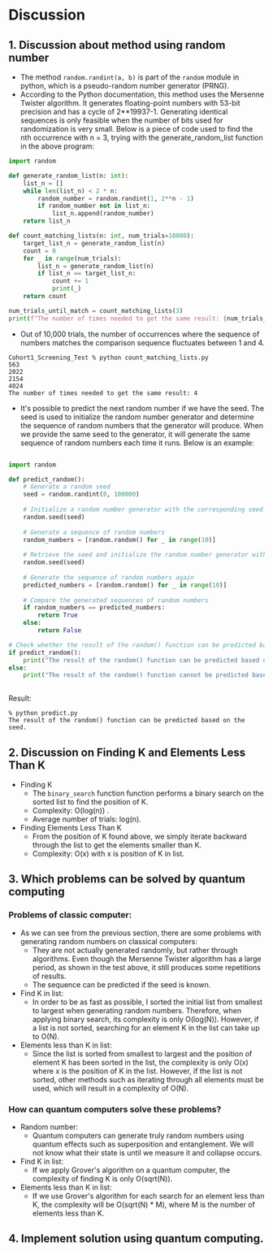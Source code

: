 # Discussion
## 1. Discussion about method using random number
- The method `random.randint(a, b)` is part of the `random` module in python, which is a pseudo-random number generator (PRNG). 
- According to the Python documentation, this method uses the Mersenne Twister algorithm. It generates floating-point numbers with 53-bit precision and has a cycle of 2**19937-1. Generating identical sequences is only feasible when the number of bits used for randomization is very small. Below is a piece of code used to find the nth occurrence with n = 3, trying with the generate_random_list function in the above program:

```python
import random

def generate_random_list(n: int):
    list_n = []
    while len(list_n) < 2 * n:    
        random_number = random.randint(1, 2**n - 1) 
        if random_number not in list_n:
            list_n.append(random_number)
    return list_n

def count_matching_lists(n: int, num_trials=10000):
    target_list_n = generate_random_list(n)
    count = 0
    for _ in range(num_trials):
        list_n = generate_random_list(n)
        if list_n == target_list_n:
            count += 1
            print(_)
    return count

num_trials_until_match = count_matching_lists(3)
print(f"The number of times needed to get the same result: {num_trials_until_match}")
```
- Out of 10,000 trials, the number of occurrences where the sequence of numbers matches the comparison sequence fluctuates between 1 and 4.
```
Cohort1_Screening_Test % python count_matching_lists.py
563
2022
2154
4024
The number of times needed to get the same result: 4
```
- It's possible to predict the next random number if we have the seed. The seed is used to initialize the random number generator and determine the sequence of random numbers that the generator will produce. When we provide the same seed to the generator, it will generate the same sequence of random numbers each time it runs. Below is an example:
```python

import random

def predict_random():
    # Generate a random seed
    seed = random.randint(0, 100000)
    
    # Initialize a random number generator with the corresponding seed
    random.seed(seed)
    
    # Generate a sequence of random numbers
    random_numbers = [random.random() for _ in range(10)]
    
    # Retrieve the seed and initialize the random number generator with the retrieved seed
    random.seed(seed)
    
    # Generate the sequence of random numbers again
    predicted_numbers = [random.random() for _ in range(10)]
    
    # Compare the generated sequences of random numbers
    if random_numbers == predicted_numbers:
        return True
    else:
        return False

# Check whether the result of the random() function can be predicted based on the seed
if predict_random():
    print("The result of the random() function can be predicted based on the seed.")
else:
    print("The result of the random() function cannot be predicted based on the seed.")
  
  ```
Result:
```
% python predict.py
The result of the random() function can be predicted based on the seed.
```
## 2. Discussion on Finding K and Elements Less Than K
- Finding K
    + The `binary_search` function function performs a binary search on the sorted list to find the position of K.
    + Complexity: O(log(n)) .
    + Average number of trials: log(n).
- Finding Elements Less Than K
    + From the position of K found above, we simply iterate backward through the list to get the elements smaller than K.
    + Complexity: O(x) with x is position of K in list.
## 3. Which problems can be solved by quantum computing

### Problems of classic computer:
- As we can see from the previous section, there are some problems with generating random numbers on classical computers:
    + They are not actually generated randomly, but rather through algorithms. Even though the Mersenne Twister algorithm has a large period, as shown in the test above, it still produces some repetitions of results.
    + The sequence can be predicted if the seed is known.
- Find K in list:
    + In order to be as fast as possible, I sorted the initial list from smallest to largest when generating random numbers. Therefore, when applying binary search, its complexity is only O(log(N)). However, if a list is not sorted, searching for an element K in the list can take up to O(N).
- Elements less than K in list:
    + Since the list is sorted from smallest to largest and the position of element K has been sorted in the list, the complexity is only O(x) where x is the position of K in the list. However, if the list is not sorted, other methods such as iterating through all elements must be used, which will result in a complexity of O(N).
### How can quantum computers solve these problems?
- Random number:
    + Quantum computers can generate truly random numbers using quantum effects such as superposition and entanglement. We will not know what their state is until we measure it and collapse occurs.
- Find K in list:
    + If we apply Grover's algorithm on a quantum computer, the complexity of finding K is only O(sqrt(N)).
- Elements less than K in list:
    + If we use Grover's algorithm for each search for an element less than K, the complexity will be O(sqrt(N) * M), where M is the number of elements less than K.
## 4. Implement solution using quantum computing.




